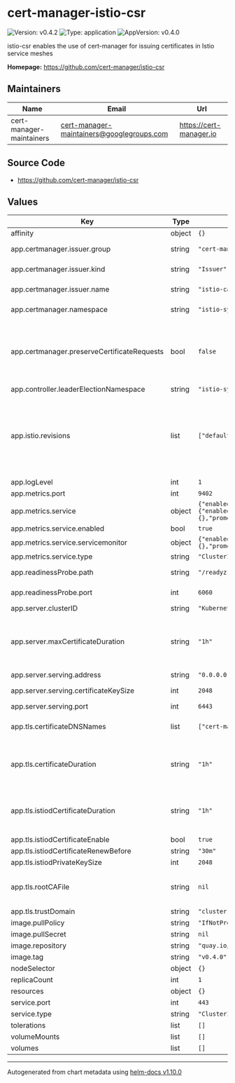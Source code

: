 # cert-manager-istio-csr

![Version: v0.4.2](https://img.shields.io/badge/Version-v0.4.2-informational?style=flat-square) ![Type: application](https://img.shields.io/badge/Type-application-informational?style=flat-square) ![AppVersion: v0.4.0](https://img.shields.io/badge/AppVersion-v0.4.0-informational?style=flat-square)

istio-csr enables the use of cert-manager for issuing certificates in Istio service meshes

**Homepage:** <https://github.com/cert-manager/istio-csr>

## Maintainers

| Name | Email | Url |
| ---- | ------ | --- |
| cert-manager-maintainers | <cert-manager-maintainers@googlegroups.com> | <https://cert-manager.io> |

## Source Code

* <https://github.com/cert-manager/istio-csr>

## Values

| Key | Type | Default | Description |
|-----|------|---------|-------------|
| affinity | object | `{}` |  |
| app.certmanager.issuer.group | string | `"cert-manager.io"` | Issuer group name set on created CertificateRequests for both istio-csr's serving certificate and incoming gRPC CSRs. |
| app.certmanager.issuer.kind | string | `"Issuer"` | Issuer kind set on created CertificateRequests for both istio-csr's serving certificate and incoming gRPC CSRs. |
| app.certmanager.issuer.name | string | `"istio-ca"` | Issuer name set on created CertificateRequests for both istio-csr's serving certificate and incoming gRPC CSRs. |
| app.certmanager.namespace | string | `"istio-system"` | Namespace to create CertificateRequests for both istio-csr's serving certificate and incoming gRPC CSRs. |
| app.certmanager.preserveCertificateRequests | bool | `false` | Don't delete created CertificateRequests once they have been signed. WARNING: do not enable this option in production, or environments with any non-trivial number of workloads for an extended period of time. Doing so will balloon the resource consumption of both ETCD and the API server, leading to errors and slow down. This option is intended for debugging purposes only, for limited periods of time. |
| app.controller.leaderElectionNamespace | string | `"istio-system"` |  |
| app.istio.revisions | list | `["default"]` | The istio revisions that are currently installed in the cluster. Changing this field will modify the DNS names that will be requested for the istiod certificate. The common name for the istiod certificate is hard coded to the `default` revision DNS name. Some issuers may require that the common name on certificates match one of the DNS names. If 1. Your issuer has this constraint, and 2. You are not using `default` as a revision, add the `default` revision here anyway. The resulting certificate will include a DNS name that won't be used, but will pass this constraint. |
| app.logLevel | int | `1` | Verbosity of istio-csr logging. |
| app.metrics.port | int | `9402` | Port for exposing Prometheus metrics on 0.0.0.0 on path '/metrics'. |
| app.metrics.service | object | `{"enabled":true,"servicemonitor":{"enabled":false,"interval":"10s","labels":{},"prometheusInstance":"default","scrapeTimeout":"5s"},"type":"ClusterIP"}` | Service to expose metrics endpoint. |
| app.metrics.service.enabled | bool | `true` | Create a Service resource to expose metrics endpoint. |
| app.metrics.service.servicemonitor | object | `{"enabled":false,"interval":"10s","labels":{},"prometheusInstance":"default","scrapeTimeout":"5s"}` | ServiceMonitor resource for this Service. |
| app.metrics.service.type | string | `"ClusterIP"` | Service type to expose metrics. |
| app.readinessProbe.path | string | `"/readyz"` | Path to expose istio-csr HTTP readiness probe on default network interface. |
| app.readinessProbe.port | int | `6060` | Container port to expose istio-csr HTTP readiness probe on default network interface. |
| app.server.clusterID | string | `"Kubernetes"` | The istio cluster ID to verify incoming CSRs. |
| app.server.maxCertificateDuration | string | `"1h"` | Maximum validity duration that can be requested for a certificate. istio-csr will request a duration of the smaller of this value, and that of the incoming gRPC CSR. Based on NIST 800-204A recommendations (SM-DR13). https://nvlpubs.nist.gov/nistpubs/SpecialPublications/NIST.SP.800-204A.pdf |
| app.server.serving.address | string | `"0.0.0.0"` | Container address to serve istio-csr gRPC service. |
| app.server.serving.certificateKeySize | int | `2048` | Number of bits to use for the server's serving certificate (RSAKeySize). |
| app.server.serving.port | int | `6443` | Container port to serve istio-csr gRPC service. |
| app.tls.certificateDNSNames | list | `["cert-manager-istio-csr.cert-manager.svc"]` | The DNS names to request for the server's serving certificate which is presented to istio-agents. istio-agents must route to istio-csr using one of these DNS names. |
| app.tls.certificateDuration | string | `"1h"` | Requested duration of gRPC serving certificate. Will be automatically renewed. Based on NIST 800-204A recommendations (SM-DR13). https://nvlpubs.nist.gov/nistpubs/SpecialPublications/NIST.SP.800-204A.pdf |
| app.tls.istiodCertificateDuration | string | `"1h"` | Requested duration of istio's Certificate. Will be automatically renewed. Based on NIST 800-204A recommendations (SM-DR13). https://nvlpubs.nist.gov/nistpubs/SpecialPublications/NIST.SP.800-204A.pdf Warning: cert-manager does not allow a duration on Certificates less than 1 hour. |
| app.tls.istiodCertificateEnable | bool | `true` |  |
| app.tls.istiodCertificateRenewBefore | string | `"30m"` |  |
| app.tls.istiodPrivateKeySize | int | `2048` |  |
| app.tls.rootCAFile | string | `nil` | An optional file location to a PEM encoded root CA that the root CA ConfigMap in all namespaces will be populated with. If empty, the CA returned from cert-manager for the serving certificate will be used. |
| app.tls.trustDomain | string | `"cluster.local"` | The Istio cluster's trust domain. |
| image.pullPolicy | string | `"IfNotPresent"` | Kubernetes imagePullPolicy on Deployment. |
| image.pullSecret | string | `nil` |  |
| image.repository | string | `"quay.io/jetstack/cert-manager-istio-csr"` | Target image repository. |
| image.tag | string | `"v0.4.0"` | Target image version tag. |
| nodeSelector | object | `{}` |  |
| replicaCount | int | `1` | Number of replicas of istio-csr to run. |
| resources | object | `{}` |  |
| service.port | int | `443` | Service port to expose istio-csr gRPC service. |
| service.type | string | `"ClusterIP"` | Service type to expose istio-csr gRPC service. |
| tolerations | list | `[]` |  |
| volumeMounts | list | `[]` | Optional extra volume mounts. Useful for mounting custom root CAs |
| volumes | list | `[]` | Optional extra volumes. Useful for mounting custom root CAs |

----------------------------------------------
Autogenerated from chart metadata using [helm-docs v1.10.0](https://github.com/norwoodj/helm-docs/releases/v1.10.0)
